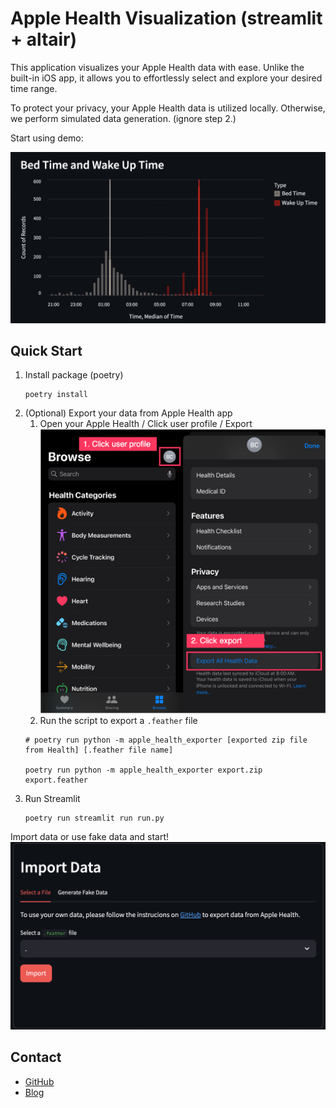 # Apple Health Visualization (streamlit + altair)
This application visualizes your Apple Health data with ease. Unlike the built-in iOS app, it allows you to effortlessly select and explore your desired time range.

To protect your privacy, your Apple Health data is utilized locally. Otherwise, we perform simulated data generation. (ignore step 2.)

Start using demo:

![img](image/img1.png)


## Quick Start

1. Install package (poetry)
    ```
    poetry install
    ```
2. (Optional) Export your data from Apple Health app
    1. Open your Apple Health / Click user profile / Export 
    ![export](image/export.png)
    2. Run the script to export a `.feather` file
    ```
    # poetry run python -m apple_health_exporter [exported zip file from Health] [.feather file name]

    poetry run python -m apple_health_exporter export.zip export.feather
    ```
3. Run Streamlit
   ```
   poetry run streamlit run run.py
   ```

  
Import data or use fake data and start!
![import](image/import.png)


## Contact
- [GitHub](https://github.com/boboru/apple-health-visualization)
- [Blog](https://boboru.net/) 